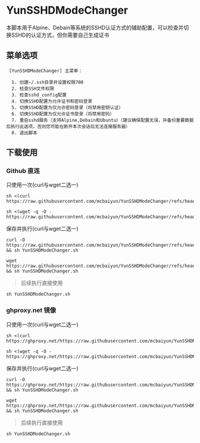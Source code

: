 # YunSSHDModeChanger
本脚本用于Alpine、Debain等系统的SSHD认证方式的辅助配置，可以检查并切换SSHD的认证方式，但你需要自己生成证书
## 菜单选项
```text
 [YunSSHDModeChanger] 主菜单：

  1. 创建~/.ssh目录并设置权限700
  2. 检查SSH文件权限
  3. 检查sshd_config配置
  4. 切换SSHD配置为允许证书和密码登录
  5. 切换SSHD配置为仅允许密码登录（将禁用密钥认证）
  6. 切换SSHD配置为仅允许证书登录（将禁用密码）
  7. 重启sshd服务（支持Alpine,Debain和Ubuntu）（建议确保配置无误，并备份重要数据后执行此选项，否则您可能在断开本次会话后无法连接服务器）
  0. 退出脚本
```
## 下载使用
### Github 直连
只使用一次(curl与wget二选一)
```shell
sh <(curl https://raw.githubusercontent.com/mcbaiyun/YunSSHDModeChanger/refs/heads/main/YunSSHDModeChanger.sh)
```
```shell
sh <(wget -q -O - https://raw.githubusercontent.com/mcbaiyun/YunSSHDModeChanger/refs/heads/main/YunSSHDModeChanger.sh)
```
保存并执行(curl与wget二选一)
```shell
curl -O https://raw.githubusercontent.com/mcbaiyun/YunSSHDModeChanger/refs/heads/main/YunSSHDModeChanger.sh && sh YunSSHDModeChanger.sh
```
```shell
wget https://raw.githubusercontent.com/mcbaiyun/YunSSHDModeChanger/refs/heads/main/YunSSHDModeChanger.sh && sh YunSSHDModeChanger.sh
```
> 后续执行直接使用
```shell
sh YunSSHDModeChanger.sh
```
### ghproxy.net 镜像
只使用一次(curl与wget二选一)
```shell
sh <(curl https://ghproxy.net/https://raw.githubusercontent.com/mcbaiyun/YunSSHDModeChanger/refs/heads/main/YunSSHDModeChanger.sh)
```
```shell
sh <(wget -q -O - https://ghproxy.net/https://raw.githubusercontent.com/mcbaiyun/YunSSHDModeChanger/refs/heads/main/YunSSHDModeChanger.sh)
```
保存并执行(curl与wget二选一)
```shell
curl -O https://ghproxy.net/https://raw.githubusercontent.com/mcbaiyun/YunSSHDModeChanger/refs/heads/main/YunSSHDModeChanger.sh && sh YunSSHDModeChanger.sh
```
```shell
wget https://ghproxy.net/https://raw.githubusercontent.com/mcbaiyun/YunSSHDModeChanger/refs/heads/main/YunSSHDModeChanger.sh && sh YunSSHDModeChanger.sh
```
> 后续执行直接使用
```shell
sh YunSSHDModeChanger.sh
```
